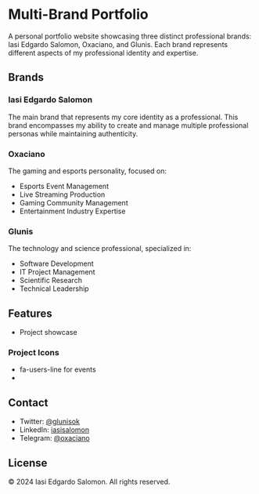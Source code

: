 # Multi-Brand Portfolio

A personal portfolio website showcasing three distinct professional brands: Iasi Edgardo Salomon, Oxaciano, and Glunis. Each brand represents different aspects of my professional identity and expertise.

## Brands

### Iasi Edgardo Salomon

The main brand that represents my core identity as a professional. This brand encompasses my ability to create and manage multiple professional personas while maintaining authenticity.

### Oxaciano

The gaming and esports personality, focused on:

-   Esports Event Management
-   Live Streaming Production
-   Gaming Community Management
-   Entertainment Industry Expertise

### Glunis

The technology and science professional, specialized in:

-   Software Development
-   IT Project Management
-   Scientific Research
-   Technical Leadership

## Features

-   Project showcase

### Project Icons

-   fa-users-line for events
-

## Contact

-   Twitter: [@glunisok](https://x.com/glunisok)
-   LinkedIn: [iasisalomon](https://linkedin.com/in/iasisalomon)
-   Telegram: [@oxaciano](https://t.me/oxaciano)

## License

© 2024 Iasi Edgardo Salomon. All rights reserved.
